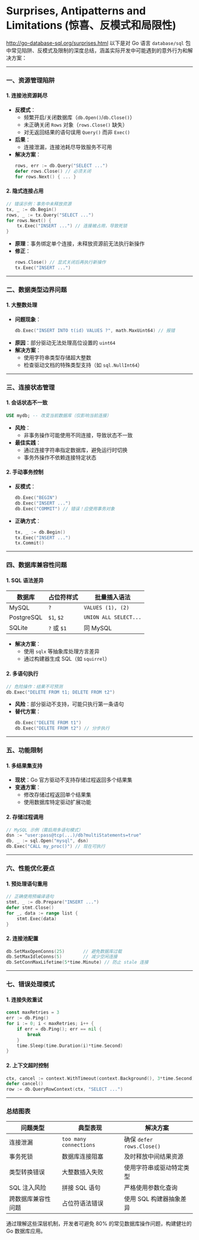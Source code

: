 # Surprises, Antipatterns and Limitations (惊喜、反模式和局限性)

http://go-database-sql.org/surprises.html
以下是对 Go 语言 `database/sql` 包中常见陷阱、反模式及限制的深度总结，涵盖实际开发中可能遇到的意外行为和解决方案：

---

### **一、资源管理陷阱**

#### 1. **连接池资源耗尽**

- **反模式**：
  - 频繁开启/关闭数据库（`db.Open()`/`db.Close()`）
  - 未正确关闭 `Rows` 对象（`rows.Close()` 缺失）
  - 对无返回结果的语句误用 `Query()` 而非 `Exec()`
- **后果**：
  - 连接泄漏，连接池耗尽导致服务不可用
- **解决方案**：
  ```go
  rows, err := db.Query("SELECT ...")
  defer rows.Close() // 必须关闭
  for rows.Next() { ... }
  ```

#### 2. **隐式连接占用**

```go
// 错误示例：事务中未释放资源
tx, _ := db.Begin()
rows, _ := tx.Query("SELECT ...")
for rows.Next() {
    tx.Exec("INSERT ...") // 连接被占用，导致死锁
}
```

- **原理**：事务绑定单个连接，未释放资源前无法执行新操作
- **修正**：
  ```go
  rows.Close() // 显式关闭后再执行新操作
  tx.Exec("INSERT ...")
  ```

---

### **二、数据类型边界问题**

#### 1. **大整数处理**

- **问题现象**：
  ```go
  db.Exec("INSERT INTO t(id) VALUES ?", math.MaxUint64) // 报错
  ```
- **原因**：部分驱动无法处理高位设置的 `uint64`
- **解决方案**：
  - 使用字符串类型存储超大整数
  - 检查驱动文档的特殊类型支持（如 `sql.NullInt64`）

---

### **三、连接状态管理**

#### 1. **会话状态不一致**

```sql
USE mydb; -- 改变当前数据库（仅影响当前连接）
```

- **风险**：
  - 非事务操作可能使用不同连接，导致状态不一致
- **最佳实践**：
  - 通过连接字符串指定数据库，避免运行时切换
  - 事务外操作不依赖连接特定状态

#### 2. **手动事务控制**

- **反模式**：
  ```go
  db.Exec("BEGIN")
  db.Exec("INSERT ...")
  db.Exec("COMMIT") // 错误！应使用事务对象
  ```
- **正确方式**：
  ```go
  tx, _ := db.Begin()
  tx.Exec("INSERT ...")
  tx.Commit()
  ```

---

### **四、数据库兼容性问题**

#### 1. **SQL 语法差异**

| 数据库     | 占位符样式  | 批量插入语法          |
| ---------- | ----------- | --------------------- |
| MySQL      | `?`         | `VALUES (1), (2)`     |
| PostgreSQL | `$1`, `$2`  | `UNION ALL SELECT...` |
| SQLite     | `?` 或 `$1` | 同 MySQL              |

- **解决方案**：
  - 使用 `sqlx` 等抽象库处理方言差异
  - 通过构建器生成 SQL（如 `squirrel`）

#### 2. **多语句执行**

```go
// 危险操作：结果不可预测
db.Exec("DELETE FROM t1; DELETE FROM t2")
```

- **风险**：部分驱动不支持，可能只执行第一条语句
- **替代方案**：
  ```go
  db.Exec("DELETE FROM t1")
  db.Exec("DELETE FROM t2") // 分步执行
  ```

---

### **五、功能限制**

#### 1. **多结果集支持**

- **现状**：Go 官方驱动不支持存储过程返回多个结果集
- **变通方案**：
  - 修改存储过程返回单个结果集
  - 使用数据库特定驱动扩展功能

#### 2. **存储过程调用**

```go
// MySQL 示例（需启用多语句模式）
dsn := "user:pass@tcp(...)/db?multiStatements=true"
db, _ := sql.Open("mysql", dsn)
db.Exec("CALL my_proc()") // 现在可执行
```

---

### **六、性能优化要点**

#### 1. **预处理语句重用**

```go
// 正确使用预编译语句
stmt, _ := db.Prepare("INSERT ...")
defer stmt.Close()
for _, data := range list {
    stmt.Exec(data)
}
```

#### 2. **连接池配置**

```go
db.SetMaxOpenConns(25)       // 避免数据库过载
db.SetMaxIdleConns(5)        // 减少空闲连接
db.SetConnMaxLifetime(5*time.Minute) // 防止 stale 连接
```

---

### **七、错误处理模式**

#### 1. **连接失败重试**

```go
const maxRetries = 3
err := db.Ping()
for i := 0; i < maxRetries; i++ {
    if err = db.Ping(); err == nil {
        break
    }
    time.Sleep(time.Duration(i)*time.Second)
}
```

#### 2. **上下文超时控制**

```go
ctx, cancel := context.WithTimeout(context.Background(), 3*time.Second)
defer cancel()
row := db.QueryRowContext(ctx, "SELECT ...")
```

---

### **总结图表**

| 问题类型           | 典型表现               | 解决方案                  |
| ------------------ | ---------------------- | ------------------------- |
| 连接泄漏           | `too many connections` | 确保 `defer rows.Close()` |
| 事务死锁           | 数据库连接阻塞         | 及时释放中间结果资源      |
| 类型转换错误       | 大整数插入失败         | 使用字符串或驱动特定类型  |
| SQL 注入风险       | 拼接 SQL 语句          | 严格使用参数化查询        |
| 跨数据库兼容性问题 | 占位符语法错误         | 使用 SQL 构建器抽象差异   |

通过理解这些深层机制，开发者可避免 80% 的常见数据库操作问题，构建健壮的 Go 数据库应用。
